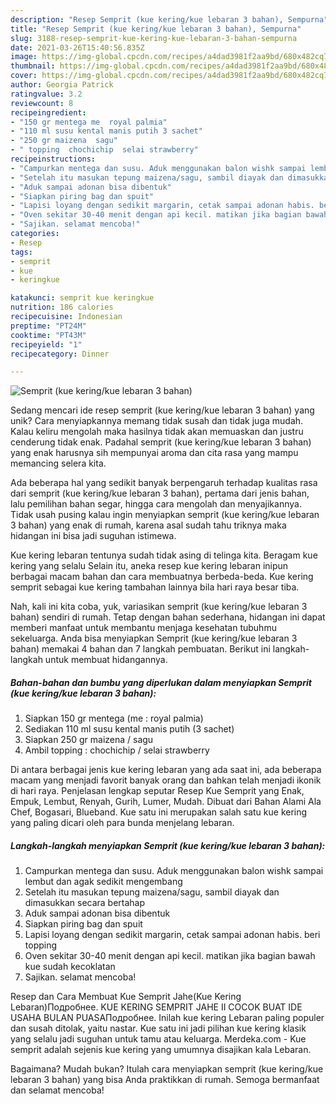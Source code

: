 ```yaml
---
description: "Resep Semprit (kue kering/kue lebaran 3 bahan), Sempurna"
title: "Resep Semprit (kue kering/kue lebaran 3 bahan), Sempurna"
slug: 3188-resep-semprit-kue-kering-kue-lebaran-3-bahan-sempurna
date: 2021-03-26T15:40:56.835Z
image: https://img-global.cpcdn.com/recipes/a4dad3981f2aa9bd/680x482cq70/semprit-kue-keringkue-lebaran-3-bahan-foto-resep-utama.jpg
thumbnail: https://img-global.cpcdn.com/recipes/a4dad3981f2aa9bd/680x482cq70/semprit-kue-keringkue-lebaran-3-bahan-foto-resep-utama.jpg
cover: https://img-global.cpcdn.com/recipes/a4dad3981f2aa9bd/680x482cq70/semprit-kue-keringkue-lebaran-3-bahan-foto-resep-utama.jpg
author: Georgia Patrick
ratingvalue: 3.2
reviewcount: 8
recipeingredient:
- "150 gr mentega me  royal palmia"
- "110 ml susu kental manis putih 3 sachet"
- "250 gr maizena  sagu"
- " topping  chochichip  selai strawberry"
recipeinstructions:
- "Campurkan mentega dan susu. Aduk menggunakan balon wishk sampai lembut dan agak sedikit mengembang"
- "Setelah itu masukan tepung maizena/sagu, sambil diayak dan dimasukkan secara bertahap"
- "Aduk sampai adonan bisa dibentuk"
- "Siapkan piring bag dan spuit"
- "Lapisi loyang dengan sedikit margarin, cetak sampai adonan habis. beri topping"
- "Oven sekitar 30-40 menit dengan api kecil. matikan jika bagian bawah kue sudah kecoklatan"
- "Sajikan. selamat mencoba!"
categories:
- Resep
tags:
- semprit
- kue
- keringkue

katakunci: semprit kue keringkue 
nutrition: 186 calories
recipecuisine: Indonesian
preptime: "PT24M"
cooktime: "PT43M"
recipeyield: "1"
recipecategory: Dinner

---
```



![Semprit (kue kering/kue lebaran 3 bahan)](https://img-global.cpcdn.com/recipes/a4dad3981f2aa9bd/680x482cq70/semprit-kue-keringkue-lebaran-3-bahan-foto-resep-utama.jpg)

Sedang mencari ide resep semprit (kue kering/kue lebaran 3 bahan) yang unik? Cara menyiapkannya memang tidak susah dan tidak juga mudah. Kalau keliru mengolah maka hasilnya tidak akan memuaskan dan justru cenderung tidak enak. Padahal semprit (kue kering/kue lebaran 3 bahan) yang enak harusnya sih mempunyai aroma dan cita rasa yang mampu memancing selera kita.

Ada beberapa hal yang sedikit banyak berpengaruh terhadap kualitas rasa dari semprit (kue kering/kue lebaran 3 bahan), pertama dari jenis bahan, lalu pemilihan bahan segar, hingga cara mengolah dan menyajikannya. Tidak usah pusing kalau ingin menyiapkan semprit (kue kering/kue lebaran 3 bahan) yang enak di rumah, karena asal sudah tahu triknya maka hidangan ini bisa jadi suguhan istimewa.

Kue kering lebaran tentunya sudah tidak asing di telinga kita. Beragam kue kering yang selalu Selain itu, aneka resep kue kering lebaran inipun berbagai macam bahan dan cara membuatnya berbeda-beda. Kue kering semprit sebagai kue kering tambahan lainnya bila hari raya besar tiba.


Nah, kali ini kita coba, yuk, variasikan semprit (kue kering/kue lebaran 3 bahan) sendiri di rumah. Tetap dengan bahan sederhana, hidangan ini dapat memberi manfaat untuk membantu menjaga kesehatan tubuhmu sekeluarga. Anda bisa menyiapkan Semprit (kue kering/kue lebaran 3 bahan) memakai 4 bahan dan 7 langkah pembuatan. Berikut ini langkah-langkah untuk membuat hidangannya.

<!--inarticleads1-->

##### Bahan-bahan dan bumbu yang diperlukan dalam menyiapkan Semprit (kue kering/kue lebaran 3 bahan):

1. Siapkan 150 gr mentega (me : royal palmia)
1. Sediakan 110 ml susu kental manis putih (3 sachet)
1. Siapkan 250 gr maizena / sagu
1. Ambil  topping : chochichip / selai strawberry


Di antara berbagai jenis kue kering lebaran yang ada saat ini, ada beberapa macam yang menjadi favorit banyak orang dan bahkan telah menjadi ikonik di hari raya. Penjelasan lengkap seputar Resep Kue Semprit yang Enak, Empuk, Lembut, Renyah, Gurih, Lumer, Mudah. Dibuat dari Bahan Alami Ala Chef, Bogasari, Blueband. Kue satu ini merupakan salah satu kue kering yang paling dicari oleh para bunda menjelang lebaran. 

<!--inarticleads2-->

##### Langkah-langkah menyiapkan Semprit (kue kering/kue lebaran 3 bahan):

1. Campurkan mentega dan susu. Aduk menggunakan balon wishk sampai lembut dan agak sedikit mengembang
1. Setelah itu masukan tepung maizena/sagu, sambil diayak dan dimasukkan secara bertahap
1. Aduk sampai adonan bisa dibentuk
1. Siapkan piring bag dan spuit
1. Lapisi loyang dengan sedikit margarin, cetak sampai adonan habis. beri topping
1. Oven sekitar 30-40 menit dengan api kecil. matikan jika bagian bawah kue sudah kecoklatan
1. Sajikan. selamat mencoba!


Resep dan Cara Membuat Kue Semprit Jahe(Kue Kering Lebaran)Подробнее. KUE KERING SEMPRIT JAHE II COCOK BUAT IDE USAHA BULAN PUASAПодробнее. Inilah kue kering Lebaran paling populer dan susah ditolak, yaitu nastar. Kue satu ini jadi pilihan kue kering klasik yang selalu jadi suguhan untuk tamu atau keluarga. Merdeka.com - Kue semprit adalah sejenis kue kering yang umumnya disajikan kala Lebaran. 

Bagaimana? Mudah bukan? Itulah cara menyiapkan semprit (kue kering/kue lebaran 3 bahan) yang bisa Anda praktikkan di rumah. Semoga bermanfaat dan selamat mencoba!
